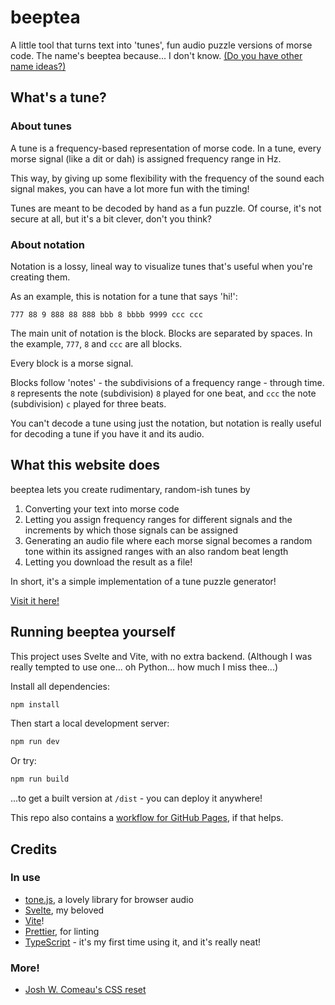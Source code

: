 # beeptea

A little tool that turns text into 'tunes', fun audio puzzle versions of morse code.
The name's beeptea because... I don't know. 
[(Do you have other name ideas?)](mailto:ali@hvii.cc)

## What's a tune?
### About tunes

A tune is a frequency-based representation of morse code. In a tune, every morse signal (like a dit or dah) is assigned frequency range in Hz.

This way, by giving up some flexibility with the frequency of the sound each signal makes, you can have a lot more fun with the timing!

Tunes are meant to be decoded by hand as a fun puzzle. Of course, it's not secure at all, but it's a bit clever, don't you think?

### About notation

Notation is a lossy, lineal way to visualize tunes that's useful when you're creating them.

As an example, this is notation for a tune that says 'hi!':
```
777 88 9 888 88 888 bbb 8 bbbb 9999 ccc ccc
```

The main unit of notation is the block. Blocks are separated by spaces. In the example, `777`, `8` and `ccc` are all blocks. 

Every block is a morse signal.

Blocks follow 'notes' - the subdivisions of a frequency range - through time. `8` represents the note (subdivision) `8` played for one beat, and `ccc` the note (subdivision) `c` played for three beats.


You can't decode a tune using just the notation, but notation is really useful for decoding a tune if you have it and its audio.


## What this website does


beeptea lets you create rudimentary, random-ish tunes by

1. Converting your text into morse code
2. Letting you assign frequency ranges for different signals and the increments by which those signals can be assigned
3. Generating an audio file where each morse signal becomes a random tone within its assigned ranges with an also random beat length
4. Letting you download the result as a file!

In short, it's a simple implementation of a tune puzzle generator!

[Visit it here!](https://beeptea.hvii.cc/)

## Running beeptea yourself

This project uses Svelte and Vite, with no extra backend. (Although I was really tempted to use one... oh Python... how much I miss thee...)

Install all dependencies:

```bash
npm install
```

Then start a local development server:

```bash
npm run dev
```

Or try:

```bash
npm run build
```

...to get a built version at `/dist` - you can deploy it anywhere!

This repo also contains a [workflow for GitHub Pages](./.github/workflows/publish.yaml), if that helps.


## Credits

### In use
- [tone.js](https://tonejs.github.io/), a lovely library for browser audio
- [Svelte](https://svelte.dev/), my beloved
- [Vite](https://vite.dev/)!
- [Prettier](https://prettier.io/), for linting
- [TypeScript](https://www.typescriptlang.org/) - it's my first time using it, and it's really neat!
### More!
- [Josh W. Comeau's CSS reset](https://www.joshwcomeau.com/css/custom-css-reset/)

